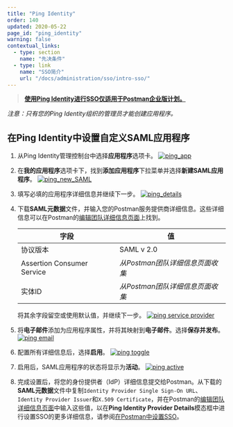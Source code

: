 ```yaml
---
title: "Ping Identity"
order: 140
updated: 2020-05-22
page_id: "ping_identity"
warning: false
contextual_links:
  - type: section
    name: "先决条件"
  - type: link
    name: "SSO简介"
    url: "/docs/administration/sso/intro-sso/"
---
```


> **[使用Ping Identity进行SSO仅适用于Postman企业版计划。](https://www.postman.com/pricing)**

*注意：只有您的Ping Identity组织的管理员才能创建应用程序。*

## 在Ping Identity中设置自定义SAML应用程序

1. 从Ping Identity管理控制台中选择**应用程序**选项卡。
   [![ping_app](https://assets.postman.com/postman-docs/ping_app)](https://assets.postman.com/postman-docs/ping_app)

2. 在**我的应用程序**选项卡下，找到**添加应用程序**下拉菜单并选择**新建SAML应用程序**。
   [![ping_new_SAML](https://assets.postman.com/postman-docs/ping_new_SAML)](https://assets.postman.com/postman-docs/ping_new_SAML)

3. 填写必填的应用程序详细信息并继续下一步。
   [![ping_details](https://assets.postman.com/postman-docs/ping_details)](https://assets.postman.com/postman-docs/ping_details)

4. 下载**SAML元数据**文件，并输入您的Postman服务提供商详细信息。这些详细信息可以在Postman的[编辑团队详细信息页面](https://go.postman.co/settings/team/general)上找到。

    | **字段** | **值** |
    |---|---|
    | 协议版本 | SAML v 2.0 |
    | Assertion Consumer Service | *从Postman团队详细信息页面收集* |
    | 实体ID | *从Postman团队详细信息页面收集* |

    将其余字段留空或使用默认值，并继续下一步。
    [![ping service provider](https://assets.postman.com/postman-docs/ping_service_provider)](https://assets.postman.com/postman-docs/ping_service_provider)

5. 将**电子邮件**添加为应用程序属性，并将其映射到**电子邮件**。选择**保存并发布**。
   [![ping email](https://assets.postman.com/postman-docs/ping_email)](https://assets.postman.com/postman-docs/ping_email)

6. 配置所有详细信息后，选择**启用**。
   [![ping toggle](https://assets.postman.com/postman-docs/ping_toggle)](https://assets.postman.com/postman-docs/ping_toggle)

7. 启用后，SAML应用程序的状态将显示为**活动**。
   [![ping active](https://assets.postman.com/postman-docs/ping_active)](https://assets.postman.com/postman-docs/ping_active)

8. 完成设置后，将您的身份提供者（IdP）详细信息提交给Postman。从下载的**SAML元数据**文件中复制`Identity Provider Single Sign-On URL`、`Identity Provider Issuer`和`X.509 Certificate`，并在Postman的[编辑团队详细信息页面](https://go.postman.co/settings/team/general)中输入这些值，以在**Ping Identity Provider Details**模态框中进行设置SSO的更多详细信息，请参阅[在Postman中设置SSO](/docs/administration/sso/admin-sso/)。